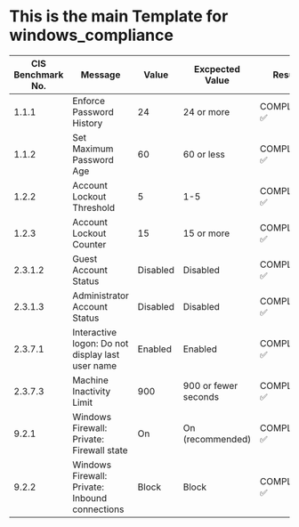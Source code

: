 # This is the main Template for windows_compliance

    
    
    
    
    
    
    
  
  
    
    
| CIS Benchmark No. | Message | Value  | Excpected Value | Result         |
|-------------------|---------|--------|-----------------|----------------|
| 1.1.1 | Enforce Password History | 24 | 24 or more | COMPLIANT ✅ |
| 1.1.2 | Set Maximum Password Age | 60 | 60 or less | COMPLIANT ✅ |
| 1.2.2 | Account Lockout Threshold  | 5 | 1-5 | COMPLIANT ✅ |
| 1.2.3 | Account Lockout Counter | 15 | 15 or more | COMPLIANT ✅ |
| 2.3.1.2 | Guest Account Status | Disabled | Disabled | COMPLIANT ✅ |
| 2.3.1.3 | Administrator Account Status | Disabled | Disabled | COMPLIANT ✅ |
| 2.3.7.1 | Interactive logon: Do not display last user name | Enabled | Enabled | COMPLIANT ✅ |
| 2.3.7.3 | Machine Inactivity Limit | 900 | 900 or fewer seconds | COMPLIANT ✅ |
| 9.2.1 | Windows Firewall: Private: Firewall state | On | On (recommended) | COMPLIANT ✅ |
| 9.2.2 | Windows Firewall: Private: Inbound connections | Block | Block | COMPLIANT ✅ |
